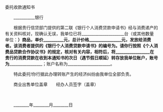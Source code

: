 



委托收款通知书



 

　　___________银行　　

　　根据贵行信贷部门提供的第二联《银行个人消费贷款申请书》经与消费递产的有关资料核对，现确认无误，我单位已将______________________台（或其他数量单位：______）__________________商品，单价__________元，总计价格________________元，发放给消费者。该消费者提供的《银行个人消费贷款申请书》的编号为________________。请你行按照《个人消费品贷款合作协议书》的规定，核对有关内容，相符后，将_________________在贵行的消费贷款在收到本通知书的次日（遇节假日顺延）转存放我单位账户，账号为_________________________；账户名称为______________________。　　

　　特此委托!你行据此办理转账产生的经济纠纷由我单位全部负责。　　

　　商业出售单位盖章　　经办人员签字（盖章）

　　


 　　________年________月________日
 
　　

